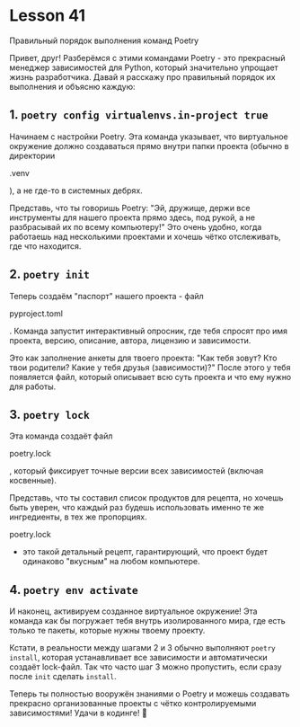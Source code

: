 
# Lesson 41

Правильный порядок выполнения команд Poetry

Привет, друг! Разберёмся с этими командами Poetry - это прекрасный менеджер зависимостей для Python, который значительно упрощает жизнь разработчика. Давай я расскажу про правильный порядок их выполнения и объясню каждую:

## 1. `poetry config virtualenvs.in-project true`

Начинаем с настройки Poetry. Эта команда указывает, что виртуальное окружение должно создаваться прямо внутри папки проекта (обычно в директории 

.venv

), а не где-то в системных дебрях. 

Представь, что ты говоришь Poetry: "Эй, дружище, держи все инструменты для нашего проекта прямо здесь, под рукой, а не разбрасывай их по всему компьютеру!" Это очень удобно, когда работаешь над несколькими проектами и хочешь чётко отслеживать, где что находится.

## 2. `poetry init`

Теперь создаём "паспорт" нашего проекта - файл 

pyproject.toml

. Команда запустит интерактивный опросник, где тебя спросят про имя проекта, версию, описание, автора, лицензию и зависимости.

Это как заполнение анкеты для твоего проекта: "Как тебя зовут? Кто твои родители? Какие у тебя друзья (зависимости)?" После этого у тебя появляется файл, который описывает всю суть проекта и что ему нужно для работы.

## 3. `poetry lock`

Эта команда создаёт файл 

poetry.lock

, который фиксирует точные версии всех зависимостей (включая косвенные). 

Представь, что ты составил список продуктов для рецепта, но хочешь быть уверен, что каждый раз будешь использовать именно те же ингредиенты, в тех же пропорциях. 

poetry.lock

 - это такой детальный рецепт, гарантирующий, что проект будет одинаково "вкусным" на любом компьютере.

## 4. `poetry env activate`

И наконец, активируем созданное виртуальное окружение! Эта команда как бы погружает тебя внутрь изолированного мира, где есть только те пакеты, которые нужны твоему проекту.

Кстати, в реальности между шагами 2 и 3 обычно выполняют `poetry install`, которая устанавливает все зависимости и автоматически создаёт lock-файл. Так что часто шаг 3 можно пропустить, если сразу после `init` сделать `install`.

Теперь ты полностью вооружён знаниями о Poetry и можешь создавать прекрасно организованные проекты с чётко контролируемыми зависимостями! Удачи в кодинге! 🚀